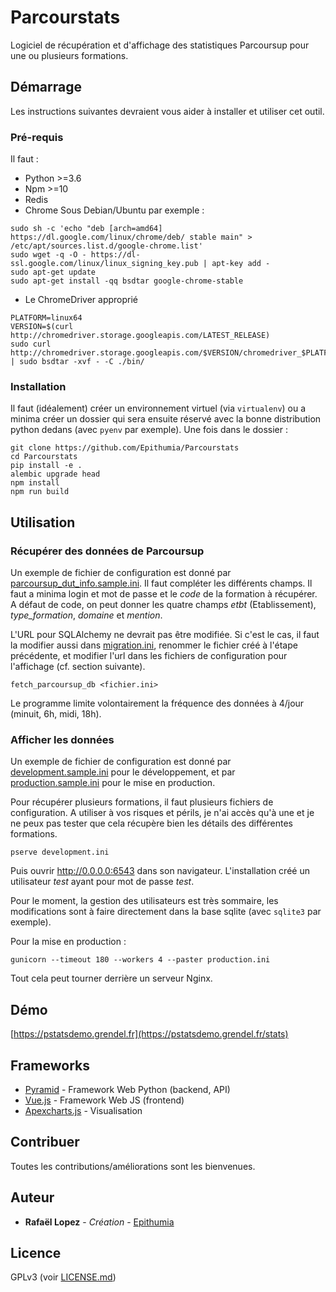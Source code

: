 # Parcourstats

Logiciel de récupération et d'affichage des statistiques Parcoursup pour une ou plusieurs formations.

## Démarrage

Les instructions suivantes devraient vous aider à installer et utiliser cet outil.

### Pré-requis

Il faut :
- Python >=3.6
- Npm >=10
- Redis
- Chrome
Sous Debian/Ubuntu par exemple :
```
sudo sh -c 'echo "deb [arch=amd64] https://dl.google.com/linux/chrome/deb/ stable main" > /etc/apt/sources.list.d/google-chrome.list'
sudo wget -q -O - https://dl-ssl.google.com/linux/linux_signing_key.pub | apt-key add -
sudo apt-get update
sudo apt-get install -qq bsdtar google-chrome-stable
```
- Le ChromeDriver approprié
```
PLATFORM=linux64
VERSION=$(curl http://chromedriver.storage.googleapis.com/LATEST_RELEASE)
sudo curl http://chromedriver.storage.googleapis.com/$VERSION/chromedriver_$PLATFORM.zip | sudo bsdtar -xvf - -C ./bin/
```

### Installation

Il faut (idéalement) créer un environnement virtuel (via `virtualenv`) ou a minima créer un dossier
qui sera ensuite réservé avec la bonne distribution python dedans (avec `pyenv` par exemple).
Une fois dans le dossier :

```
git clone https://github.com/Epithumia/Parcourstats
cd Parcourstats
pip install -e . 
alembic upgrade head
npm install
npm run build
```

## Utilisation

### Récupérer des données de Parcoursup

Un exemple de fichier de configuration est donné par [parcoursup_dut_info.sample.ini](). Il faut compléter
les différents champs. Il faut a minima login et mot de passe et le *code* de la formation à récupérer. A défaut de code,
on peut donner les quatre champs *etbt* (Etablissement), *type_formation*, *domaine* et *mention*.

L'URL pour SQLAlchemy ne devrait pas être modifiée. Si c'est le cas, il faut la modifier aussi dans [migration.ini](),
renommer le fichier créé à l'étape précédente, et modifier l'url dans les fichiers de configuration pour l'affichage
(cf. section suivante).

```
fetch_parcoursup_db <fichier.ini>
``` 

Le programme limite volontairement la fréquence des données à 4/jour (minuit, 6h, midi, 18h).

### Afficher les données

Un exemple de fichier de configuration est donné par [development.sample.ini]() pour le développement, 
et par [production.sample.ini]() pour le mise en production.

Pour récupérer plusieurs formations, il faut plusieurs fichiers de configuration. A utiliser à vos risques et périls,
je n'ai accès qu'à une et je ne peux pas tester que cela récupère bien les détails des différentes formations.

```
pserve development.ini
```
Puis ouvrir http://0.0.0.0:6543 dans son navigateur. L'installation créé un utilisateur *test* ayant pour
mot de passe *test*.

Pour le moment, la gestion des utilisateurs est très sommaire, les modifications sont à faire directement
dans la base sqlite (avec `sqlite3` par exemple).

Pour la mise en production :
```
gunicorn --timeout 180 --workers 4 --paster production.ini
```
Tout cela peut tourner derrière un serveur Nginx.

## Démo

[https://pstatsdemo.grendel.fr](https://pstatsdemo.grendel.fr/stats)

## Frameworks

* [Pyramid](https://trypyramid.com/) - Framework Web Python (backend, API)
* [Vue.js](https://vuejs.org/) - Framework Web JS (frontend)
* [Apexcharts.js](https://apexcharts.com/) - Visualisation

## Contribuer

Toutes les contributions/améliorations sont les bienvenues.

## Auteur

* **Rafaël Lopez** - *Création* - [Epithumia](https://github.com/Epithumia)

## Licence

GPLv3 (voir [LICENSE.md](LICENSE.md))
